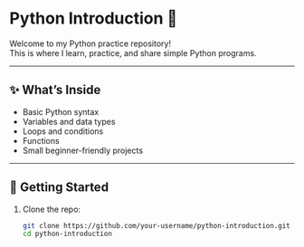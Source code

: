 # Python Introduction 🐍

Welcome to my Python practice repository!  
This is where I learn, practice, and share simple Python programs.  

---

## ✨ What’s Inside
- Basic Python syntax  
- Variables and data types  
- Loops and conditions  
- Functions  
- Small beginner-friendly projects  

---

## 🚀 Getting Started
1. Clone the repo:
   ```bash
   git clone https://github.com/your-username/python-introduction.git
   cd python-introduction
